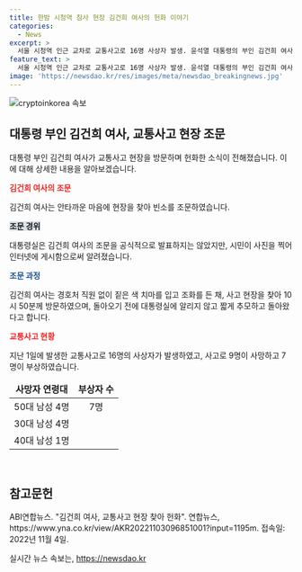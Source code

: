 ```yaml
---
title: 한밤 시청역 참사 현장 김건희 여사의 헌화 이야기
categories:
  - News
excerpt: >
  서울 시청역 인근 교차로 교통사고로 16명 사상자 발생. 윤석열 대통령의 부인 김건희 여사가 현장을 찾아 헌화. 대통령실은 공식 발표 X. 경찰, 소방당국에 따르면 차량 역주행해 보행자들을 덮쳤고, 사망자 9명 중 50대 4명, 30대 4명, 40대 1명. 여사의 조문엔 경호처 직원X.
feature_text: >
  서울 시청역 인근 교차로 교통사고로 16명 사상자 발생. 윤석열 대통령의 부인 김건희 여사가 현장을 찾아 헌화. 대통령실은 공식 발표 X. 경찰, 소방당국에 따르면 차량 역주행해 보행자들을 덮쳤고, 사망자 9명 중 50대 4명, 30대 4명, 40대 1명. 여사의 조문엔 경호처 직원X.
image: 'https://newsdao.kr/res/images/meta/newsdao_breakingnews.jpg'
---
```


<p><img src="https://newsdao.kr/res/images/meta/newsdao_breakingnews.jpg" alt="cryptoinkorea 속보" /></p>

<h2 data-ke-size="size26">대통령 부인 김건희 여사, 교통사고 현장 조문</h2>

<p data-ke-size="size16">대통령 부인 김건희 여사가 교통사고 현장을 방문하며 헌화한 소식이 전해졌습니다. 이에 대해 상세한 내용을 알아보겠습니다.</p>

<p><b><span style="color: #ee2323;">김건희 여사의 조문</span></b></p>

<p data-ke-size="size16">김건희 여사는 안타까운 마음에 현장을 찾아 빈소를 조문하였습니다.</p>

<p><b><span style="background-color: #21538527;">조문 경위</span></b></p>

<p data-ke-size="size16">대통령실은 김건희 여사의 조문을 공식적으로 발표하지는 않았지만, 시민이 사진을 찍어 인터넷에 게시함으로써 알려졌습니다.</p>

<p><b><span style="color: #1a5490;">조문 과정</span></b></p>

<p data-ke-size="size16">김건희 여사는 경호처 직원 없이 짙은 색 치마를 입고 조화를 든 채, 사고 현장을 찾아 10시 50분께 방문하였으며, 돌아오기 전에 대통령실에 알리지 않고 짧게 추모하고 돌아왔다고 합니다.</p>

<p><b><span style="color: #ee2323;">교통사고 현황</span></b></p>

<p data-ke-size="size16">지난 1일에 발생한 교통사고로 16명의 사상자가 발생하였고, 사고로 9명이 사망하고 7명이 부상하였습니다.</p>

<table>
    <thead>
        <tr>
            <td style="text-align: center; height: 17px;"><b>사망자 연령대</b></td>
            <td style="text-align: center; height: 17px;"><b>부상자 수</b></td>
        </tr>
    </thead>
    <tbody>
        <tr>
            <td style="text-align: center; height: 17px;">50대 남성 4명</td>
            <td style="text-align: center; height: 17px;">7명</td>
        </tr>
        <tr>
            <td style="text-align: center; height: 17px;">30대 남성 4명</td>
            <td style="text-align: center; height: 17px;"></td>
        </tr>
        <tr>
            <td style="text-align: center; height: 17px;">40대 남성 1명</td>
            <td style="text-align: center; height: 17px;"></td>
        </tr>
    </tbody>
</table>

<p data-ke-size="size16">&nbsp;</p>

<h2 data-ke-size="size26">참고문헌</h2>

<p data-ke-size="size16">ABI연합뉴스. "김건희 여사, 교통사고 현장 찾아 헌화". 연합뉴스, https://www.yna.co.kr/view/AKR20221103096851001?input=1195m. 접속일: 2022년 11월 4일.</p>
실시간 뉴스 속보는, <a href="https://newsdao.kr" rel="dofollow">https://newsdao.kr</a>


